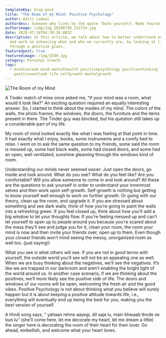 ```yaml
---
templateKey: blog-post
title: "The Room of my Mind: Positive Psychology"
author: Aditi Ladwal
authordesc: Someone who lives by the quote "Date yourself, Make Yourself"
authorimage: /img/img_20200720_132734.jpg
date: 2020-07-18T04:30:38.083Z
description: In this article, we talk about how to better understand ourselves
  and work on enhancing what and who we currently are, by looking at life
  through a positive glass.
featuredpost: true
featuredimage: /img/2589.jpg
category: Personal Growth
tags:
  - mindisaroom mind mentalhealth positivepsychology positivethinking
    positiveoutlook life selfgrowth mentalgrowth
---
```

![The Room of my Mind](/img/2589.jpg "The Room of my Mind")

A Tinder match of mine once asked me, “if your mind was a room, what would it look like?” An exciting question required an equally interesting answer. So, I started to think about the insides of my mind. The colors of the walls, the photo frames, the windows, the doors, the furniture and the items present in there. The Tinder guy was blocked, but his question still takes up a considerable part of my life.

My room of mind looked exactly like what I was feeling at that point in time. It had exactly what I enjoy, books, some instruments and a comfy bed to relax. I went on to ask the same question to my friends, some said the room is messed up, some had black walls, some had closed doors, and some had an open, well ventilated, sunshine gleaming through the windows kind of room.

Understanding our minds never seemed easier. Just open the doors, go inside and look around. What do you see? What do you feel like? Are you comfortable? Will you allow someone to come in and look around? All these are the questions to ask yourself in order to understand your innermost selves and then work upon self-growth. Self-growth is nothing but getting to know yourself well enough to work on further growth. Or going with our theory, clean up the room, and upgrade it. If you are stressed about something and see dark walls, think of how you’re going to paint the walls into a refreshing green. If you feel closed up, think about how you’ll add a big window to let your thoughts flow. If you’re feeling messed up and can’t let yourself to open up to people around you because you’re scared about the mess they’ll see and judge you for it, clean your room, the room your mind is now and then invite your friends over, open up to them. Even though your closest friends won’t mind seeing the messy, unorganized room as well too. (just saying!)

What you see is what others will see. If you are not in good terms with yourself, the outside world you’ll see will not be an appealing one as well. When we are busy thinking about the negatives, we’ll see the negatives. It’s like we are trapped in our darkroom and aren’t enabling the bright light of the world around us. In another case scenario, if we are thinking about the positives, we’ll more likely see the positive side of life. The doors and windows of our rooms will be open, welcoming the fresh air and the good vibes. Positive Psychology is not about thinking what you believe will surely happen but it is about keeping a positive attitude towards life, i.e., everything will eventually end up being the best for you, making you the best version of yourself.

A Hindi song says, “ yahaan rehne aayegi, dil saja lu, main khwaab thode se bun lu” (she’ll come here, let me decorate my heart, let me dream a little) the singer here is decorating the room of their heart for their lover. Go ahead, embellish, and welcome what your heart loves.